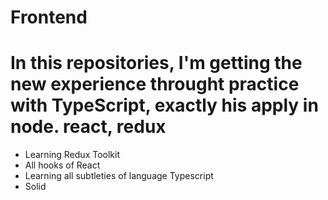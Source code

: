 # Frontend
# In this repositories, I'm getting the new experience throught practice with TypeScript, exactly his apply in node. react, redux

* Learning Redux Toolkit
* All hooks of React
* Learning all subtleties of language Typescript
* Solid  